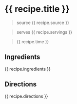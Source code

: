 # {{ recipe.title }}

> source {{ recipe.source }}

> serves {{ recipe.servings }}

> {{ recipe.time }}

## Ingredients

{{ recipe.ingredients }}

## Directions

{{ recipe.directions }}